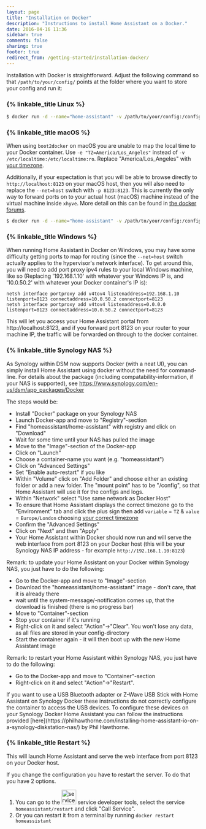 ```yaml
---
layout: page
title: "Installation on Docker"
description: "Instructions to install Home Assistant on a Docker."
date: 2016-04-16 11:36
sidebar: true
comments: false
sharing: true
footer: true
redirect_from: /getting-started/installation-docker/
---
```


Installation with Docker is straightforward. Adjust the following command so that `/path/to/your/config/` points at the folder where you want to store your config and run it:

### {% linkable_title Linux %}

```bash
$ docker run -d --name="home-assistant" -v /path/to/your/config:/config -v /etc/localtime:/etc/localtime:ro --net=host homeassistant/home-assistant
```

### {% linkable_title macOS %}

When using `boot2docker` on macOS you are unable to map the local time to your Docker container. Use `-e "TZ=America/Los_Angeles"` instead of `-v /etc/localtime:/etc/localtime:ro`. Replace "America/Los_Angeles" with [your timezone](http://en.wikipedia.org/wiki/List_of_tz_database_time_zones).

Additionally, if your expectation is that you will be able to browse directly to `http://localhost:8123` on your macOS host, then you will also need to replace the `--net=host` switch with `-p 8123:8123`. This is currently the only way to forward ports on to your actual host (macOS) machine instead of the virtual machine inside `xhyve`. More detail on this can be found in [the docker forums](https://forums.docker.com/t/should-docker-run-net-host-work/14215/10).

```bash
$ docker run -d --name="home-assistant" -v /path/to/your/config:/config -e "TZ=America/Los_Angeles" -p 8123:8123 homeassistant/home-assistant
```

### {% linkable_title Windows %}

When running Home Assistant in Docker on Windows, you may have some difficulty getting ports to map for routing (since the `--net=host` switch actually applies to the hypervisor's network interface). To get around this, you will need to add port proxy ipv4 rules to your local Windows machine, like so (Replacing '192.168.1.10' with whatever your Windows IP is, and '10.0.50.2' with whatever your Docker container's IP is):
```
netsh interface portproxy add v4tov4 listenaddress=192.168.1.10 listenport=8123 connectaddress=10.0.50.2 connectport=8123
netsh interface portproxy add v4tov4 listenaddress=0.0.0.0 listenport=8123 connectaddress=10.0.50.2 connectport=8123
```

This will let you access your Home Assistant portal from http://localhost:8123, and if you forward port 8123 on your router to your machine IP, the traffic will be forwarded on through to the docker container.

### {% linkable_title Synology NAS %}

As Synology within DSM now supports Docker (with a neat UI), you can simply install Home Assistant using docker without the need for command-line. For details about the package (including compatability-information, if your NAS is supported), see https://www.synology.com/en-us/dsm/app_packages/Docker

The steps would be:
* Install "Docker" package on your Synology NAS
* Launch Docker-app and move to "Registry"-section
* Find "homeassistant/home-assistant" with registry and click on "Download"
* Wait for some time until your NAS has pulled the image
* Move to the "Image"-section of the Docker-app
* Click on "Launch"
* Choose a container-name you want (e.g. "homeassistant")
* Click on "Advanced Settings"
* Set "Enable auto-restart" if you like
* Within "Volume" click on "Add Folder" and choose either an existing folder or add a new folder. The "mount point" has to be "/config", so that Home Assistant will use it for the configs and logs.
* Within "Network" select "Use same network as Docker Host"
* To ensure that Home Assistant displays the correct timezone go to the "Environment" tab and click the plus sign then add `variable` = `TZ` & `value` = `Europe/London` choosing [your correct timezone](http://en.wikipedia.org/wiki/List_of_tz_database_time_zones)
* Confirm the "Advanced Settings"
* Click on "Next" and then "Apply"
* Your Home Assistant within Docker should now run and will serve the web interface from port 8123 on your Docker host (this will be your Synology NAS IP address - for example `http://192.168.1.10:8123`)

Remark: to update your Home Assistant on your Docker within Synology NAS, you just have to do the following:
* Go to the Docker-app and move to "Image"-section
* Download the "homeassistant/home-assistant" image - don't care, that it is already there
* wait until the system-message/-notification comes up, that the download is finished (there is no progress bar)
* Move to "Container"-section
* Stop your container if it's running
* Right-click on it and select "Action"->"Clear". You won't lose any data, as all files are stored in your config-directory
* Start the container again - it will then boot up with the new Home Assistant image

Remark: to restart your Home Assistant within Synology NAS, you just have to do the following:
* Go to the Docker-app and move to "Container"-section
* Right-click on it and select "Action"->"Restart".

<p class='note'>
If you want to use a USB Bluetooth adapter or Z-Wave USB Stick with Home Assistant on Synology Docker these instructions do not correctly configure the container to access the USB devices. To configure these devices on your Synology Docker Home Assistant you can follow the instructions provided [here](https://philhawthorne.com/installing-home-assistant-io-on-a-synology-diskstation-nas/) by Phil Hawthorne. 
</p>

### {% linkable_title Restart %}

This will launch Home Assistant and serve the web interface from port 8123 on your Docker host.

If you change the configuration you have to restart the server. To do that you have 2 options.

 1. You can go to the <img src='/images/screenshots/developer-tool-services-icon.png' alt='service developer tool icon' class="no-shadow" height="38" /> service developer tools, select the service `homeassistant/restart` and click "Call Service".
 2. Or you can restart it from a terminal by running `docker restart homeassistant`
